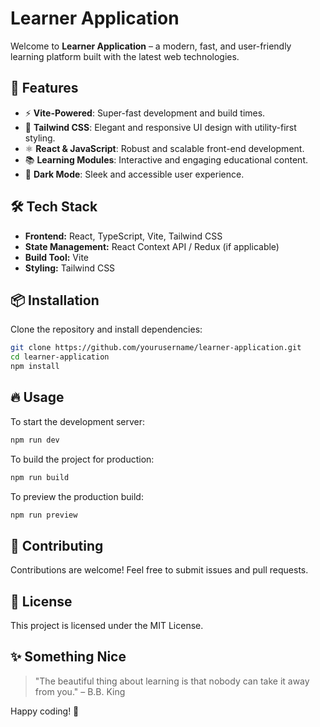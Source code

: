 # Learner Application

Welcome to **Learner Application** – a modern, fast, and user-friendly learning platform built with the latest web technologies.

## 🚀 Features
- ⚡ **Vite-Powered**: Super-fast development and build times.
- 🎨 **Tailwind CSS**: Elegant and responsive UI design with utility-first styling.
- ⚛️ **React & JavaScript**: Robust and scalable front-end development.
- 📚 **Learning Modules**: Interactive and engaging educational content.
- 🌙 **Dark Mode**: Sleek and accessible user experience.

## 🛠️ Tech Stack
- **Frontend:** React, TypeScript, Vite, Tailwind CSS
- **State Management:** React Context API / Redux (if applicable)
- **Build Tool:** Vite
- **Styling:** Tailwind CSS

## 📦 Installation

Clone the repository and install dependencies:

```bash
git clone https://github.com/yourusername/learner-application.git
cd learner-application
npm install
```

## 🔥 Usage

To start the development server:

```bash
npm run dev
```

To build the project for production:

```bash
npm run build
```

To preview the production build:

```bash
npm run preview
```

## 🤝 Contributing
Contributions are welcome! Feel free to submit issues and pull requests.

## 📜 License
This project is licensed under the MIT License.

## ✨ Something Nice
> "The beautiful thing about learning is that nobody can take it away from you." – B.B. King

Happy coding! 🎉

